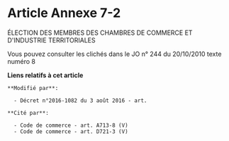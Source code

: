 # Article Annexe 7-2

ÉLECTION DES MEMBRES DES CHAMBRES DE COMMERCE ET D'INDUSTRIE TERRITORIALES

Vous pouvez consulter les clichés dans le JO n° 244 du 20/10/2010 texte numéro 8

**Liens relatifs à cet article**

	**Modifié par**:

	  - Décret n°2016-1082 du 3 août 2016 - art.

	**Cité par**:

	  - Code de commerce - art. A713-8 (V)
	  - Code de commerce - art. D721-3 (V)
